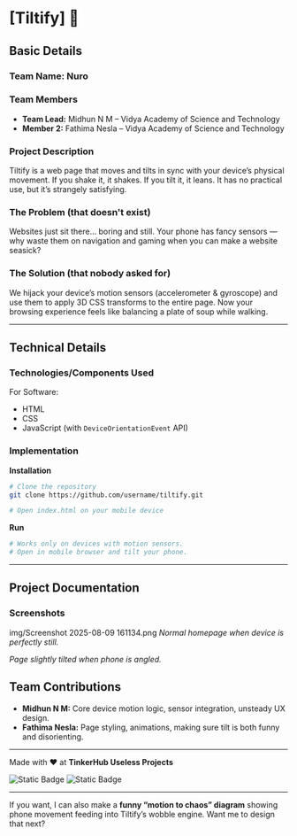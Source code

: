 
# \[Tiltify] 🎯

## Basic Details

### Team Name: Nuro

### Team Members

* **Team Lead:** Midhun N M – Vidya Academy of Science and Technology
* **Member 2:** Fathima Nesla – Vidya Academy of Science and Technology

### Project Description

Tiltify is a web page that moves and tilts in sync with your device’s physical movement.
If you shake it, it shakes. If you tilt it, it leans. It has no practical use, but it’s strangely satisfying.

### The Problem (that doesn't exist)

Websites just sit there… boring and still. Your phone has fancy sensors — why waste them on navigation and gaming when you can make a website seasick?

### The Solution (that nobody asked for)

We hijack your device’s motion sensors (accelerometer & gyroscope) and use them to apply 3D CSS transforms to the entire page.
Now your browsing experience feels like balancing a plate of soup while walking.

---

## Technical Details

### Technologies/Components Used

For Software:

* HTML
* CSS
* JavaScript (with `DeviceOrientationEvent` API)

### Implementation

**Installation**

```bash
# Clone the repository
git clone https://github.com/username/tiltify.git

# Open index.html on your mobile device
```

**Run**

```bash
# Works only on devices with motion sensors.
# Open in mobile browser and tilt your phone.
```

---

## Project Documentation

### Screenshots

img/Screenshot 2025-08-09 161134.png
*Normal homepage when device is perfectly still.*


*Page slightly tilted when phone is angled.*






## Team Contributions

* **Midhun N M:** Core device motion logic, sensor integration, unsteady UX design.
* **Fathima Nesla:** Page styling, animations, making sure tilt is both funny and disorienting.

---

Made with ❤️ at **TinkerHub Useless Projects**

![Static Badge](https://img.shields.io/badge/TinkerHub-24?color=%23000000\&link=https%3A%2F%2Fwww.tinkerhub.org%2F)
![Static Badge](https://img.shields.io/badge/UselessProjects--25-25?link=https%3A%2F%2Fwww.tinkerhub.org%2Fevents%2FQ2Q1TQKX6Q%2FUseless%2520Projects)

---

If you want, I can also make a **funny “motion to chaos” diagram** showing phone movement feeding into Tiltify’s wobble engine.
Want me to design that next?
